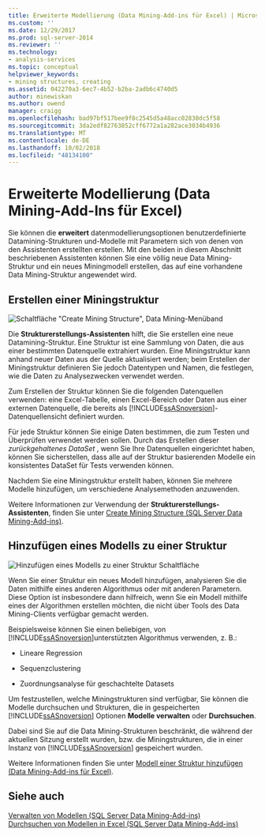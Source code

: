 ```yaml
---
title: Erweiterte Modellierung (Data Mining-Add-ins für Excel) | Microsoft-Dokumentation
ms.custom: ''
ms.date: 12/29/2017
ms.prod: sql-server-2014
ms.reviewer: ''
ms.technology:
- analysis-services
ms.topic: conceptual
helpviewer_keywords:
- mining structures, creating
ms.assetid: 042270a3-6ec7-4b52-b2ba-2adb6c4740d5
author: minewiskan
ms.author: owend
manager: craigg
ms.openlocfilehash: bad97bf517bee9f8c2545d5a48acc02830dc5f58
ms.sourcegitcommit: 3da2edf82763852cff6772a1a282ace3034b4936
ms.translationtype: MT
ms.contentlocale: de-DE
ms.lasthandoff: 10/02/2018
ms.locfileid: "48134100"
---
```

# <a name="advanced-modeling-data-mining-add-ins-for-excel"></a>Erweiterte Modellierung (Data Mining-Add-Ins für Excel)
  Sie können die **erweitert** datenmodellierungsoptionen benutzerdefinierte Datamining-Strukturen und-Modelle mit Parametern sich von denen von den Assistenten erstellten erstellen. Mit den beiden in diesem Abschnitt beschriebenen Assistenten können Sie eine völlig neue Data Mining-Struktur und ein neues Miningmodell erstellen, das auf eine vorhandene Data Mining-Struktur angewendet wird.  
  
## <a name="create-mining-structure"></a>Erstellen einer Miningstruktur  
 ![Schaltfläche "Create Mining Structure", Data Mining-Menüband](media/dmc-createstruct.gif "Create Mining Structure-Schaltfläche, Data Mining-Menüband")  
  
 Die **Strukturerstellungs-Assistenten** hilft, die Sie erstellen eine neue Datamining-Struktur. Eine Struktur ist eine Sammlung von Daten, die aus einer bestimmten Datenquelle extrahiert wurden.  Eine Miningstruktur kann anhand neuer Daten aus der Quelle aktualisiert werden; beim Erstellen der Miningstruktur definieren Sie jedoch Datentypen und Namen, die festlegen, wie die Daten zu Analysezwecken verwendet werden.  
  
 Zum Erstellen der Struktur können Sie die folgenden Datenquellen verwenden: eine Excel-Tabelle, einen Excel-Bereich oder Daten aus einer externen Datenquelle, die bereits als [!INCLUDE[ssASnoversion](../includes/ssasnoversion-md.md)]-Datenquellensicht definiert wurden.  
  
 Für jede Struktur können Sie einige Daten bestimmen, die zum Testen und Überprüfen verwendet werden sollen. Durch das Erstellen dieser *zurückgehaltenes DataSet* , wenn Sie Ihre Datenquellen eingerichtet haben, können Sie sicherstellen, dass alle auf der Struktur basierenden Modelle ein konsistentes DataSet für Tests verwenden können.  
  
 Nachdem Sie eine Miningstruktur erstellt haben, können Sie mehrere Modelle hinzufügen, um verschiedene Analysemethoden anzuwenden.  
  
 Weitere Informationen zur Verwendung der **Strukturerstellungs-Assistenten**, finden Sie unter [Create Mining Structure &#40;SQL Server Data Mining-Add-ins&#41;](create-mining-structure-sql-server-data-mining-add-ins.md).  
  
## <a name="add-model-to-structure"></a>Hinzufügen eines Modells zu einer Struktur  
 ![Hinzufügen eines Modells zu einer Struktur Schaltfläche](media/dmc-addmodel.gif "Modell einer Struktur Schaltfläche hinzufügen")  
  
 Wenn Sie einer Struktur ein neues Modell hinzufügen, analysieren Sie die Daten mithilfe eines anderen Algorithmus oder mit anderen Parametern. Diese Option ist insbesondere dann hilfreich, wenn Sie ein Modell mithilfe eines der Algorithmen erstellen möchten, die nicht über Tools des Data Mining-Clients verfügbar gemacht werden.  
  
 Beispielsweise können Sie einen beliebigen, von [!INCLUDE[ssASnoversion](../includes/ssasnoversion-md.md)]unterstützten Algorithmus verwenden, z. B.:  
  
-   Lineare Regression  
  
-   Sequenzclustering  
  
-   Zuordnungsanalyse für geschachtelte Datasets  
  
 Um festzustellen, welche Miningstrukturen sind verfügbar, Sie können die Modelle durchsuchen und Strukturen, die in gespeicherten [!INCLUDE[ssASnoversion](../includes/ssasnoversion-md.md)] Optionen **Modelle verwalten** oder **Durchsuchen**.  
  
 Dabei sind Sie auf die Data Mining-Strukturen beschränkt, die während der aktuellen Sitzung erstellt wurden, bzw. die Miningstrukturen, die in einer Instanz von [!INCLUDE[ssASnoversion](../includes/ssasnoversion-md.md)] gespeichert wurden.  
  
 Weitere Informationen finden Sie unter [Modell einer Struktur hinzufügen &#40;Data Mining-Add-ins für Excel&#41;](add-model-to-structure-data-mining-add-ins-for-excel.md).  
  
## <a name="see-also"></a>Siehe auch  
 [Verwalten von Modellen &#40;SQL Server Data Mining-Add-ins&#41;](manage-models-sql-server-data-mining-add-ins.md)   
 [Durchsuchen von Modellen in Excel &#40;SQL Server Data Mining-Add-ins&#41;](browsing-models-in-excel-sql-server-data-mining-add-ins.md)  
  
  
